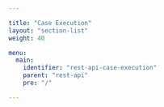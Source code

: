 ```yaml
---

title: "Case Execution"
layout: "section-list"
weight: 40

menu:
  main:
    identifier: "rest-api-case-execution"
    parent: "rest-api"
    pre: "/"

---
```

